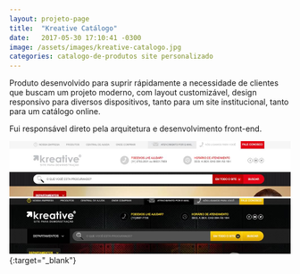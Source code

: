 ```yaml
---
layout: projeto-page
title:  "Kreative Catálogo"
date:   2017-05-30 17:10:41 -0300
image: /assets/images/kreative-catalogo.jpg
categories: catalogo-de-produtos site personalizado
---
```


Produto desenvolvido para suprir rápidamente a necessidade de clientes que buscam um projeto moderno, com layout customizável, design responsivo para diversos dispositivos, tanto para um site institucional, tanto para um catálogo online.

Fui responsável direto pela arquitetura e desenvolvimento front-end.

[![Kreative Catálogo](/assets/images/kreative-catalogo.jpg)](http://www.kreative.net.br/catalogo/){:target="_blank"}